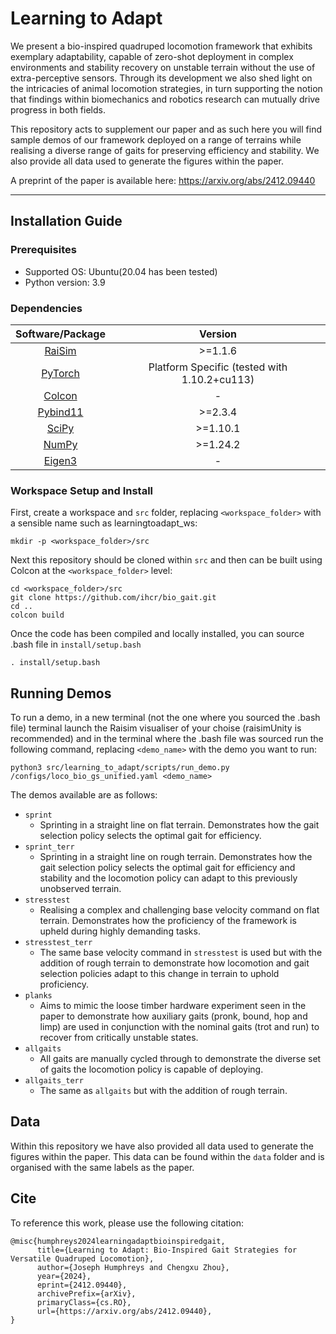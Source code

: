 # Learning to Adapt

We present a bio-inspired quadruped locomotion framework that exhibits exemplary adaptability, capable of zero-shot deployment in complex environments and stability recovery on unstable terrain without the use of extra-perceptive sensors. Through its development we also shed light on the intricacies of animal locomotion strategies, in turn supporting the notion that findings within biomechanics and robotics research can mutually drive progress in both fields.

This repository acts to supplement our paper and as such here you will find sample demos of our framework deployed on a range of terrains while realising a diverse range of gaits for preserving efficiency and stability. We also provide all data used to generate the figures within the paper.

A preprint of the paper is available here: https://arxiv.org/abs/2412.09440

-------------------

## Installation Guide

### Prerequisites

- Supported OS: Ubuntu(20.04 has been tested)
- Python version: 3.9


### Dependencies
| Software/Package | Version |
|:--:|:--:|
| [RaiSim](https://raisim.com/) | \>=1.1.6 |
| [PyTorch](https://pytorch.org/) | Platform Specific (tested with 1.10.2+cu113) |
| [Colcon](https://colcon.readthedocs.io/en/released/) | - |
| [Pybind11](https://pybind11.readthedocs.io/en/stable/index.html) | \>=2.3.4 |
| [SciPy](https://scipy.org/) | \>=1.10.1 |
| [NumPy](https://numpy.org/) | \>=1.24.2 |
| [Eigen3](https://eigen.tuxfamily.org/index.php?title=Main_Page) | - |

### Workspace Setup and Install
First, create a workspace and `src` folder, replacing `<workspace_folder>` with a sensible name such as learningtoadapt_ws:
```
mkdir -p <workspace_folder>/src
```
Next this repository should be cloned within `src` and then can be built using Colcon at the `<workspace_folder>` level:
```
cd <workspace_folder>/src
git clone https://github.com/ihcr/bio_gait.git
cd ..
colcon build
```
Once the code has been compiled and locally installed, you can source .bash file in `install/setup.bash`
```
. install/setup.bash
```

## Running Demos
To run a demo, in a new terminal (not the one where you sourced the .bash file) terminal launch the Raisim visualiser of your choise (raisimUnity is recommended) and in the terminal where the .bash file was sourced run the following command, replacing `<demo_name>` with the demo you want to run:
```
python3 src/learning_to_adapt/scripts/run_demo.py /configs/loco_bio_gs_unified.yaml <demo_name>
```
The demos available are as follows:
- `sprint`
    - Sprinting in a straight line on flat terrain. Demonstrates how the gait selection policy selects the optimal gait for efficiency.
- `sprint_terr`
    - Sprinting in a straight line on rough terrain. Demonstrates how the gait selection policy selects the optimal gait for efficiency and stability and the locomotion policy can adapt to this previously unobserved terrain.
- `stresstest`
    - Realising a complex and challenging base velocity command on flat terrain. Demonstrates how the proficiency of the framework is upheld during highly demanding tasks.
- `stresstest_terr`
    - The same base velocity command in `stresstest` is used but with the addition of rough terrain to demonstrate how locomotion and gait selection policies adapt to this change in terrain to uphold proficiency.
- `planks`
    - Aims to mimic the loose timber hardware experiment seen in the paper to demonstrate how auxiliary gaits (pronk, bound, hop and limp) are used in conjunction with the nominal gaits (trot and run) to recover from critically unstable states.
- `allgaits`
    - All gaits are manually cycled through to demonstrate the diverse set of gaits the locomotion policy is capable of deploying.
- `allgaits_terr`
    - The same as `allgaits` but with the addition of rough terrain.
    
## Data
Within this repository we have also provided all data used to generate the figures within the paper. This data can be found within the `data` folder and is organised with the same labels as the paper.

## Cite
To reference this work, please use the following citation:
```
@misc{humphreys2024learningadaptbioinspiredgait,
      title={Learning to Adapt: Bio-Inspired Gait Strategies for Versatile Quadruped Locomotion}, 
      author={Joseph Humphreys and Chengxu Zhou},
      year={2024},
      eprint={2412.09440},
      archivePrefix={arXiv},
      primaryClass={cs.RO},
      url={https://arxiv.org/abs/2412.09440}, 
}
```
